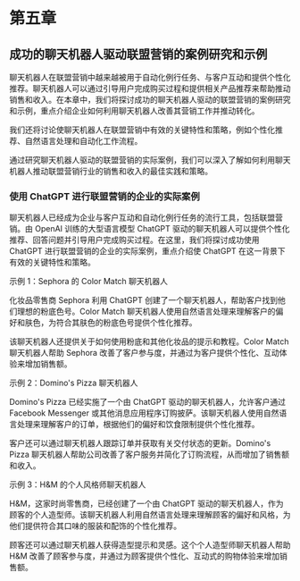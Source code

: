 # 第五章

## 成功的聊天机器人驱动联盟营销的案例研究和示例

聊天机器人在联盟营销中越来越被用于自动化例行任务、与客户互动和提供个性化推荐。聊天机器人可以通过引导用户完成购买过程和提供相关产品推荐来帮助推动销售和收入。在本章中，我们将探讨成功的聊天机器人驱动的联盟营销的案例研究和示例，重点介绍企业如何利用聊天机器人改善其营销工作并推动转化。

我们还将讨论使聊天机器人在联盟营销中有效的关键特性和策略，例如个性化推荐、自然语言处理和自动化工作流程。

通过研究聊天机器人驱动的联盟营销的实际案例，我们可以深入了解如何利用聊天机器人推动联盟营销行业的销售和收入的最佳实践和策略。

### 使用 ChatGPT 进行联盟营销的企业的实际案例

聊天机器人已经成为企业与客户互动和自动化例行任务的流行工具，包括联盟营销。由 OpenAI 训练的大型语言模型 ChatGPT 驱动的聊天机器人可以提供个性化推荐、回答问题并引导用户完成购买过程。在这里，我们将探讨成功使用 ChatGPT 进行联盟营销的企业的实际案例，重点介绍使 ChatGPT 在这一背景下有效的关键特性和策略。

示例 1：Sephora 的 Color Match 聊天机器人

化妆品零售商 Sephora 利用 ChatGPT 创建了一个聊天机器人，帮助客户找到他们理想的粉底色号。Color Match 聊天机器人使用自然语言处理来理解客户的偏好和肤色，为符合其肤色的粉底色号提供个性化推荐。

该聊天机器人还提供关于如何使用粉底和其他化妆品的提示和教程。Color Match 聊天机器人帮助 Sephora 改善了客户参与度，并通过为客户提供个性化、互动体验来增加销售额。

示例 2：Domino's Pizza 聊天机器人

Domino's Pizza 已经实施了一个由 ChatGPT 驱动的聊天机器人，允许客户通过 Facebook Messenger 或其他消息应用程序订购披萨。该聊天机器人使用自然语言处理来理解客户的订单，根据他们的偏好和饮食限制提供个性化推荐。

客户还可以通过聊天机器人跟踪订单并获取有关交付状态的更新。Domino's Pizza 聊天机器人帮助公司改善了客户服务并简化了订购流程，从而增加了销售额和收入。

示例 3：H&M 的个人风格师聊天机器人

H&M，这家时尚零售商，已经创建了一个由 ChatGPT 驱动的聊天机器人，作为顾客的个人造型师。该聊天机器人利用自然语言处理来理解顾客的偏好和风格，为他们提供符合其口味的服装和配饰的个性化推荐。

顾客还可以通过聊天机器人获得造型提示和灵感。这个个人造型师聊天机器人帮助 H&M 改善了顾客参与度，并通过为顾客提供个性化、互动式的购物体验来增加销售额。
